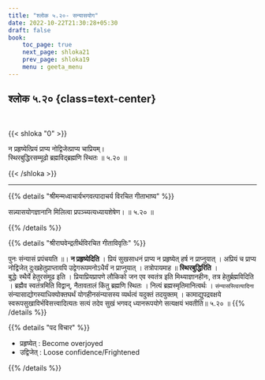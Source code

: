 ```yaml
---
title: "श्लोक ५.२०- सन्यासयोग"
date: 2022-10-22T21:30:28+05:30
draft: false
book:
    toc_page: true
    next_page: shloka21
    prev_page: shloka19
    menu : geeta_menu
---
```




## श्लोक ५.२० {class=text-center}

<br/>

{{< shloka  "0"  >}}

न प्रहृष्येत्प्रियं प्राप्य नोद्विजेत्प्राप्य चाप्रियम्।  
स्थिरबुद्धिरसम्मूढो ब्रह्मविद्ब्रह्मणि स्थितः ॥ ५.२० ॥

{{< /shloka >}}

---


{{% details "श्रीमन्मध्वाचार्यभगवत्पादाचर्य विरचित  गीताभाष्य" %}}

सन्न्यासयोगज्ञानानि मिलित्वा प्रपञ्च्यत्यध्यायशेषेण। ॥ ५.२० ॥

{{% /details %}}



{{% details "श्रीराघवेन्द्रतीर्थविरचित गीताविवृतिः" %}}

पुनः संन्यासं प्रपंचयति ॥। **न प्रहृष्येदिति** । 
प्रियं सुखसाधनं प्राप्य न प्रहृष्येत्‌ हर्ष न प्राप्नुयात्‌ । 
अप्रियं च प्राप्य नोद्विजेत्‌ दुःखहेतुप्राप्तावपि
उद्वेगरूपमनोऽधैर्यं न प्राप्नुयात्‌ । तत्रोपायमाह ॥ **स्थिरबुद्धिरिति** ।  
बुद्धेः स्थैर्ये हेतुरसंमूढ इति । प्रियाप्रियप्रापणे लौकिको 
जन एव स्वतंत्र इति मिथ्याज्ञानहीनः, तत्र हेतुर्ब्रह्मविदिति । 
ब्रह्मैव स्वतंत्रमिति विद्वान्‌, नैतावतालं किंतु ब्रह्मणि स्थितः । 
नित्यं ब्रह्मस्मृतिमानित्वर्थः । `संन्यासस्त्वित्यादिना` 
संन्यासाद्योगस्याधिक्योक्तघर्थं योगहीनसंन्यासस्य
व्यर्थत्वं यदुक्तं तदयुक्तम्‌ । कामाद्युपद्रवक्षये 
स्वरूपसुखाविर्भविसत्त्वादित्यतः
सत्यं तदेव सुखं भगवद् ध्यानरूपयोगे सत्यक्षयं भवतीति॥ ५.२० ॥
{{% /details %}}



{{% details "पद विचार" %}}

- प्रहृष्येत्‌ : Become overjoyed
- उद्विजेत् : Loose confidence/Frightened

{{% /details %}}
